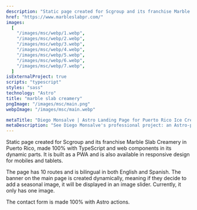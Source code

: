 ```yaml
---
description: "Static page created for Scgroup and its franchise Marble Slab Creamery in Puerto Rico"
href: "https://www.marbleslabpr.com/"
images:
  [
    "/images/msc/webp/1.webp",
    "/images/msc/webp/2.webp",
    "/images/msc/webp/3.webp",
    "/images/msc/webp/4.webp",
    "/images/msc/webp/5.webp",
    "/images/msc/webp/6.webp",
    "/images/msc/webp/7.webp",
  ]
isExternalProject: true
scripts: "typescript"
styles: "sass"
technology: "Astro"
title: "marble slab creamery"
pngImage: "/images/msc/main.png"
webpImage: "/images/msc/main.webp"

metaTitle: "Diego Monsalve | Astro Landing Page for Puerto Rico Ice Cream Shop"
metaDescription: "See Diego Monsalve's professional project: an Astro-powered marketing website designed for an ice cream business in Puerto Rico, optimized for fast loading and SEO."
---
```


<p class="leading-7 my-4"> Static page created for Scgroup and its franchise Marble Slab Creamery in Puerto Rico, made 100% with TypeScript and web components in its dynamic parts. It is built as a PWA and is also available in responsive design for mobiles and tablets.</p>

<p class="leading-7 my-4" >The page has 10 routes and is bilingual in both English and Spanish. The banner on the main page is created dynamically, meaning if they decide to add a seasonal image, it will be displayed in an image slider. Currently, it only has one image.</p>
The contact form is made 100% with Astro actions.
